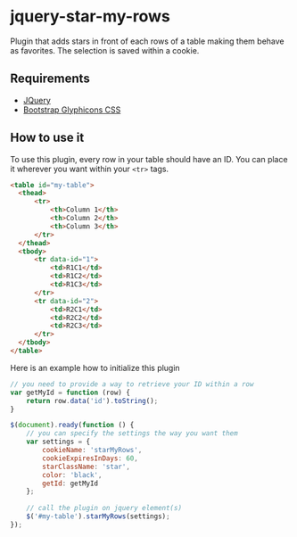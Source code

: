 jquery-star-my-rows
===================

Plugin that adds stars in front of each rows of a table making them behave as favorites. The selection is saved within a cookie.


Requirements
------------

* [JQuery](http://jquery.com/)
* [Bootstrap Glyphicons CSS](http://getbootstrap.com/)


How to use it
-------------

To use this plugin, every row in your table should have an ID. You can place it wherever you want within your `<tr>` tags.

```html
<table id="my-table">
  <thead>
      <tr>
          <th>Column 1</th>
          <th>Column 2</th>
          <th>Column 3</th>                    
      </tr>
  </thead>
  <tbody>
      <tr data-id="1">
          <td>R1C1</td>
          <td>R1C2</td>
          <td>R1C3</td>
      </tr>
      <tr data-id="2">
          <td>R2C1</td>
          <td>R2C2</td>
          <td>R2C3</td>
      </tr>
  </tbody>
</table>
```

Here is an example how to initialize this plugin

```javascript
// you need to provide a way to retrieve your ID within a row
var getMyId = function (row) {
	return row.data('id').toString();
}

$(document).ready(function () {
	// you can specify the settings the way you want them
	var settings = {
		cookieName: 'starMyRows',
		cookieExpiresInDays: 60,
		starClassName: 'star',
		color: 'black',
		getId: getMyId
	};
				
	// call the plugin on jquery element(s)
	$('#my-table').starMyRows(settings);
});
```
